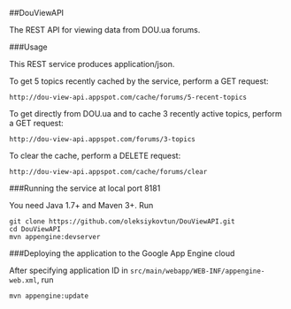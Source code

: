 ##DouViewAPI

The REST API for viewing data from DOU.ua forums.

###Usage

This REST service produces application/json.

To get 5 topics recently cached by the service, perform a GET request:

	http://dou-view-api.appspot.com/cache/forums/5-recent-topics

To get directly from DOU.ua and to cache 3 recently active topics, perform a GET request:

	http://dou-view-api.appspot.com/forums/3-topics

To clear the cache, perform a DELETE request:

	http://dou-view-api.appspot.com/cache/forums/clear


###Running the service at local port 8181

You need Java 1.7+ and Maven 3+. Run

	git clone https://github.com/oleksiykovtun/DouViewAPI.git
    cd DouViewAPI
	mvn appengine:devserver

###Deploying the application to the Google App Engine cloud

After specifying application ID in `src/main/webapp/WEB-INF/appengine-web.xml`, run

    mvn appengine:update
